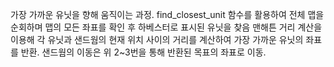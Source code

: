 가장 가까운 유닛을 향해 움직이는 과정. 
find_closest_unit 함수를 활용하여 전체 맵을 순회하며 맵의 모든 좌표를 확인 후 하베스터로 표시된 유닛을 찾음
맨해튼 거리 계산을 이용해 각 유닛과 샌드웜의 현재 위치 사이의 거리를 계산하여 가장 가까운 유닛의 좌표를 반환.
샌드웜의 이동은 위 2~3번을 통해 반환된 목표의 좌표로 이동.
